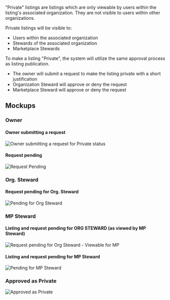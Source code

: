 "Private" listings are listings which are only viewable by users within the listing's associated organization. They are not visible to users within other organizations.

Private listings will be visible to:
* Users within the associated organization
* Stewards of the associated organization
* Marketplace Stewards

To make a listing "Private", the system will utilize the same approval process as listing publication.
* The owner will submit a request to make the listing private with a short justification
* Organization Steward will approve or deny the request
* Marketplace Steward will approve or deny the request

## Mockups

### Owner

#### Owner submitting a request
![Owner submitting a request for Private status](https://raw.githubusercontent.com/ozone-development/ozp-documentation/master/mockups/marketplace/MP_DetailedView_Admin_Owner_PrivateRequest.png)

#### Request pending
![Request Pending](https://raw.githubusercontent.com/ozone-development/ozp-documentation/master/mockups/marketplace/MP_DetailedView_Admin_Owner_PrivatePending.png)

### Org. Steward

#### Request pending for Org. Steward
![Pending for Org Steward](https://raw.githubusercontent.com/ozone-development/ozp-documentation/master/mockups/marketplace/MP_DetailedView_Admin_OrgSteward_PrivatePending.png)


### MP Steward

#### Listing and request pending for ORG STEWARD (as viewed by MP Steward)
![Request pending for Org Steward - Viewable for MP](https://github.com/ozone-development/ozp-documentation/blob/master/mockups/marketplace/MP_DetailedView_Admin_MPSteward_PendingOrg.png)

#### Listing and request pending for MP Steward
![Pending for MP Steward](https://raw.githubusercontent.com/ozone-development/ozp-documentation/master/mockups/marketplace/MP_DetailedView_Admin_MPSteward_PendingAML.png)

### Approved as Private
![Approved as Private](https://github.com/ozone-development/ozp-documentation/blob/master/mockups/marketplace/MP_DetailedView_Admin_MPSteward_Published.png)